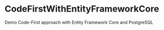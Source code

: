 # CodeFirstWithEntityFrameworkCore
Demo Code-First approach with Entity Framework Core and PostgreSQL

